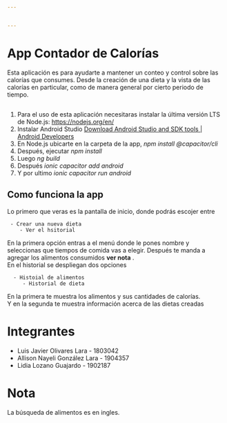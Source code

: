 ```yaml
---


---
```


<h1 id="app-contador-de-calorías">App Contador de Calorías</h1>
<p>Esta aplicación es para ayudarte a mantener un conteo y control sobre las calorías que consumes. Desde la creación de una dieta y la vista de las calorías en particular, como de manera general por cierto periodo de tiempo.</p>
<h2 id="section"></h2>
<ol>
<li>Para el uso de esta aplicación necesitaras instalar la última versión LTS de Node.js:  <a href="https://nodejs.org/en/">https://nodejs.org/en/</a></li>
<li>Instalar Android Studio <a href="https://developer.android.com/studio">Download Android Studio and SDK tools | Android Developers</a></li>
<li>En Node.js ubicarte en la carpeta de la app, <em>npm install @capacitor/cli</em></li>
<li>Después, ejecutar <em>npm install</em></li>
<li>Luego <em>ng build</em></li>
<li>Después <em>ionic capacitor add android</em></li>
<li>Y por ultimo <em>ionic capacitor run android</em></li>
</ol>
<h2 id="como-funciona-la-app">Como funciona la app</h2>
<p>Lo primero que veras es la pantalla de inicio, donde podrás escojer entre</p>
<pre><code>	- Crear una nueva dieta
	- Ver el hsitorial
</code></pre>
<p>En la primera opción entras a el menú donde le pones nombre y seleccionas que tiempos de comida vas a elegir. Después te manda a agregar los alimentos consumidos <strong>ver nota</strong> .<br>
En el historial se despliegan dos opciones</p>
<pre><code>	 - Histoial de alimentos
	 - Historial de dieta
</code></pre>
<p>En la primera te muestra los alimentos y sus cantidades de calorías.<br>
Y en la segunda te muestra información acerca de las dietas creadas</p>
<h1 id="integrantes">Integrantes</h1>
<ul>
<li>Luis Javier Olivares Lara - 1803042</li>
<li>Allison Nayeli González Lara - 1904357</li>
<li>Lidia Lozano Guajardo -  1902187</li>
</ul>
<h1 id="nota">Nota</h1>
<p>La búsqueda de alimentos es en ingles.</p>

